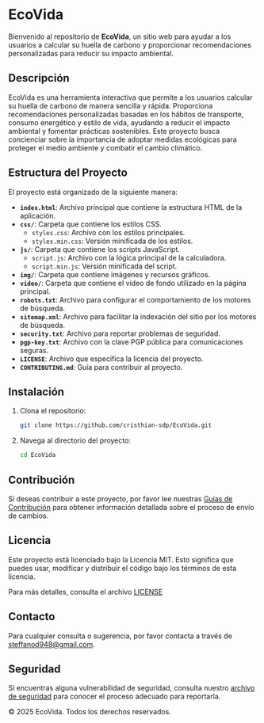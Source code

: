 # EcoVida

Bienvenido al repositorio de **EcoVida**, un sitio web para ayudar a los usuarios a calcular su huella de carbono y proporcionar recomendaciones personalizadas para reducir su impacto ambiental.

## Descripción

EcoVida es una herramienta interactiva que permite a los usuarios calcular su huella de carbono de manera sencilla y rápida. Proporciona recomendaciones personalizadas basadas en los hábitos de transporte, consumo energético y estilo de vida, ayudando a reducir el impacto ambiental y fomentar prácticas sostenibles. Este proyecto busca concienciar sobre la importancia de adoptar medidas ecológicas para proteger el medio ambiente y combatir el cambio climático.

## Estructura del Proyecto

El proyecto está organizado de la siguiente manera:

- **`index.html`**: Archivo principal que contiene la estructura HTML de la aplicación.
- **`css/`**: Carpeta que contiene los estilos CSS.
  - `styles.css`: Archivo con los estilos principales.
  - `styles.min.css`: Versión minificada de los estilos.
- **`js/`**: Carpeta que contiene los scripts JavaScript.
  - `script.js`: Archivo con la lógica principal de la calculadora.
  - `script.min.js`: Versión minificada del script.
- **`img/`**: Carpeta que contiene imágenes y recursos gráficos.
- **`video/`**: Carpeta que contiene el video de fondo utilizado en la página principal.
- **`robots.txt`**: Archivo para configurar el comportamiento de los motores de búsqueda.
- **`sitemap.xml`**: Archivo para facilitar la indexación del sitio por los motores de búsqueda.
- **`security.txt`**: Archivo para reportar problemas de seguridad.
- **`pgp-key.txt`**: Archivo con la clave PGP pública para comunicaciones seguras.
- **`LICENSE`**: Archivo que especifica la licencia del proyecto.
- **`CONTRIBUTING.md`**: Guía para contribuir al proyecto.

## Instalación

1. Clona el repositorio:
   ```sh
   git clone https://github.com/cristhian-sdp/EcoVida.git

2. Navega al directorio del proyecto:
    ```sh
   cd EcoVida

## Contribución

Si deseas contribuir a este proyecto, por favor lee nuestras [Guías de Contribución](./CONTRIBUTING.md) para obtener información detallada sobre el proceso de envío de cambios.

## Licencia

Este proyecto está licenciado bajo la Licencia MIT. Esto significa que puedes usar, modificar y distribuir el código bajo los términos de esta licencia.

Para más detalles, consulta el archivo [LICENSE](./LICENSE)

## Contacto

Para cualquier consulta o sugerencia, por favor contacta a través de [steffanod948@gmail.com](mailto:steffanod948@gmail.com).

## Seguridad

Si encuentras alguna vulnerabilidad de seguridad, consulta nuestro [archivo de seguridad](public/security.txt) para conocer el proceso adecuado para reportarla.

© 2025 EcoVida. Todos los derechos reservados.
